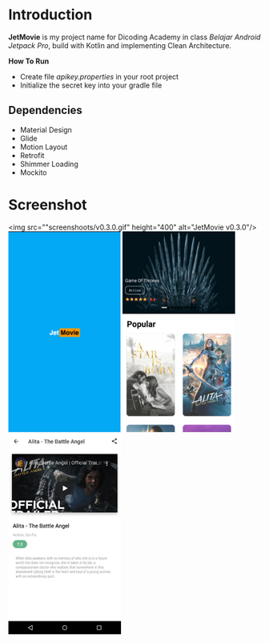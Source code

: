 Introduction
============

**JetMovie** is my project name for Dicoding Academy in class *Belajar Android Jetpack Pro*,
build with Kotlin and implementing Clean Architecture.

**How To Run**
 - Create file *apikey.properties* in your root project
 - Initialize the secret key into your gradle file

Dependencies
------------
 - Material Design
 - Glide
 - Motion Layout
 - Retrofit
 - Shimmer Loading 
 - Mockito

Screenshot
==========
<img src=""screenshoots/v0.3.0.gif" height="400" alt="JetMovie v0.3.0"/> <img src="screenshots/Splashscreen.png" height="400" alt="Screenshot Splash Screen JetMovie"/> 
<img src="screenshots/Homescreen.png" height="400" alt="Screenshot Splash Screen JetMovie"/> <img src="screenshots/Detailscreen.png" height="400" alt="Screenshot Splash Screen JetMovie"/>


